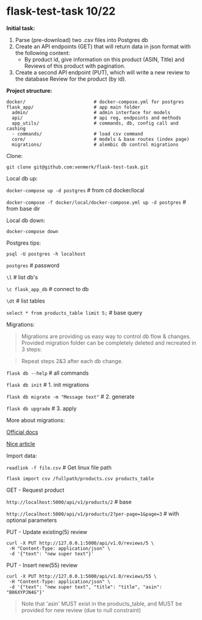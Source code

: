 # flask-test-task 10/22

  **Initial task:**

  1. Parse (pre-download) two .csv files into Postgres db
  2. Create an API endpoints (GET) that will return data in json format with the following content:
     * By product id, give information on this product (ASIN, Title) and Reviews of this product with pagination.
  3. Create a second API endpoint (PUT), which will write a new review to the database Review for the product (by id).

  **Project structure:**

  ```
  docker/                         # docker-compose.yml for postgres
  flask_app/                      # app main folder
    admin/                        # admin interface for models
    api/                          # api reg, endpoints and methods
    app_utils/                    # commands, db, config call and cashing
    - commands/                   # load csv command
    core/                         # models & base routes (index page)
    migrations/                   # alembic db control migrations
  ```

  Clone:

  `git clone git@github.com:venmerk/flask-test-task.git`

  Local db up:

  `docker-compose up -d postgres`    # from cd docker/local        

  `docker-compose -f docker/local/docker-compose.yml up -d postgres` # from base dir

  Local db down:

  `docker-compose down`

  Postgres tips:

  `psql -U postgres -h localhost`

  `postgres`            # password

  `\l`                  # list db's

  `\c flask_app_db`     # connect to db

  `\dt`                 # list tables

  `select * from products_table limit 5;` # base query

  Migrations:

  > Migrations are providing us easy way to control db flow & changes. Provided migration folder can be completely deleted and recreated in 3 steps:

  > Repeat steps 2&3 after each db change.

  `flask db --help`                  # all commands

  `flask db init`                    # 1. init migrations

  `flask db migrate -m "Message text"` # 2. generate

  `flask db upgrade`                   # 3. apply

  More about migrations:

  [Official docs](https://flask-migrate.readthedocs.io/en/latest/)

  [Nice article](https://blog.miguelgrinberg.com/post/how-to-add-flask-migrate-to-an-existing-project)


  Import data:

  `readlink -f file.csv` # Get linux file path

  `flask import csv /fullpath/products.csv products_table`

  GET - Request product

  `http://localhost:5000/api/v1/products/2` # base

  `http://localhost:5000/api/v1/products/2?per-page=1&page=3` # with optional parameters

  PUT - Update existing(5) review
  ```
  curl -X PUT http://127.0.0.1:5000/api/v1.0/reviews/5 \
   -H "Content-Type: application/json" \
   -d '{"text": "new super text"}'
  ```

  PUT - Insert new(55) review
  ```
  curl -X PUT http://127.0.0.1:5000/api/v1.0/reviews/55 \
   -H "Content-Type: application/json" \
   -d '{"text": "new super text", "title": "title", "asin": "B06XYPJN4G"}'
  ```
  > Note that 'asin' MUST exist in the products_table, and MUST be provided for new review (due to null constraint)